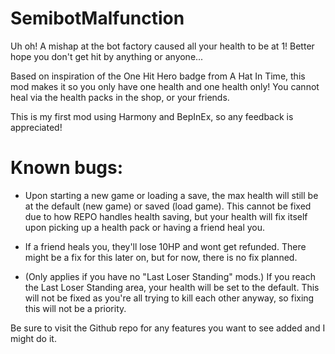 
# SemibotMalfunction

Uh oh! A mishap at the bot factory caused all your health to be at 1! Better hope you don't get hit by anything or anyone...

Based on inspiration of the One Hit Hero badge from A Hat In Time, this mod makes it so you only have one health and one health only! You cannot heal via the health packs in the shop, or your friends.

This is my first mod using Harmony and BepInEx, so any feedback is appreciated!

# Known bugs:
- Upon starting a new game or loading a save, the max health will still be at the default (new game) or saved (load game). This cannot be fixed due to how REPO handles health saving, but your health will fix itself upon picking up a health pack or having a friend heal you.

- If a friend heals you, they'll lose 10HP and wont get refunded. There might be a fix for this later on, but for now, there is no fix planned.

- (Only applies if you have no "Last Loser Standing" mods.) If you reach the Last Loser Standing area, your health will be set to the default. This will not be fixed as you're all trying to kill each other anyway, so fixing this will not be a priority.

Be sure to visit the Github repo for any features you want to see added and I might do it.